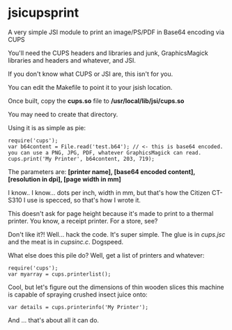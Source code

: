 # jsicupsprint
A very simple JSI module to print an image/PS/PDF in Base64 encoding via CUPS

You'll need the CUPS headers and libraries and junk, GraphicsMagick libraries and headers and whatever, and JSI.

If you don't know what CUPS or JSI are, this isn't for you.

You can edit the Makefile to point it to your jsish location.

Once built, copy the **cups.so** file to **/usr/local/lib/jsi/cups.so**

You may need to create that directory.

Using it is as simple as pie:

```
require('cups');
var b64content = File.read('test.b64'); // <- this is base64 encoded. you can use a PNG, JPG, PDF, whatever GraphicsMagick can read.
cups.print('My Printer', b64content, 203, 719);
```

The parameters are: __[printer name], [base64 encoded content], [resolution in dpi], [page width in mm]__

I know.. I know... dots per inch, width in mm, but that's how the Citizen CT-S310 I use is specced, so that's how I wrote it.

This doesn't ask for page height because it's made to print to a thermal printer. You know, a receipt printer. For a store, see?

Don't like it?! Well... hack the code. It's super simple. The glue is in *cups.jsc* and the meat is in *cupsinc.c*. Dogspeed.

What else does this pile do? Well, get a list of printers and whatever:
```
require('cups');
var myarray = cups.printerlist();
```

Cool, but let's figure out the dimensions of thin wooden slices this machine is capable of spraying crushed insect juice onto:
```
var details = cups.printerinfo('My Printer');
```

And ... that's about all it can do.

